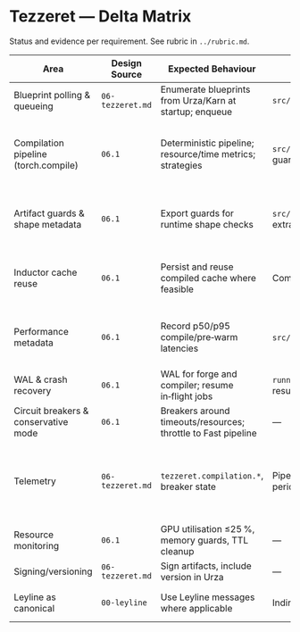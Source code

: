 # Tezzeret — Delta Matrix

Status and evidence per requirement. See rubric in `../rubric.md`.

| Area | Design Source | Expected Behaviour | Prototype Evidence | Status | Severity | Notes |
| --- | --- | --- | --- | --- | --- | --- |
| Blueprint polling & queueing | `06-tezzeret.md` | Enumerate blueprints from Urza/Karn at startup; enqueue | `src/esper/tezzeret/runner.py::TezzeretForge._discover_jobs()` | Implemented | Should‑have | Enumerates Karn; no periodic refresh. |
| Compilation pipeline (torch.compile) | `06.1` | Deterministic pipeline; resource/time metrics; strategies | `src/esper/tezzeret/compiler.py` (torch.compile + pre-warm + guards) | Implemented | Must‑have | Builds representative modules, runs torch.compile with guard spec + eager fallback. |
| Artifact guards & shape metadata | `06.1` | Export guards for runtime shape checks | `src/esper/tezzeret/compiler.py` guard spec persisted via Urza extras | Implemented | Must‑have | Guard digest derived from shape/dtype/stride metadata stored alongside artifacts. |
| Inductor cache reuse | `06.1` | Persist and reuse compiled cache where feasible | Compiler honours `TEZZERET_INDUCTOR_CACHE_DIR` | Partially Implemented | Should‑have | Cache dir configurable; lifecycle/TTL management still pending. |
| Performance metadata | `06.1` | Record p50/p95 compile/pre‑warm latencies | `src/esper/tezzeret/compiler.py` (compile/prewarm ms in extras) | Implemented | Should‑have | Compile and pre-warm timings stored in Urza alongside catalog updates. |
| WAL & crash recovery | `06.1` | WAL for forge and compiler; resume in‑flight jobs | `runner.py` WAL for pending; `compiler.py` WAL per job; tests resume | Partially Implemented | Must‑have | JSON WAL; no CRC/O_DSYNC; minimal.
| Circuit breakers & conservative mode | `06.1` | Breakers around timeouts/resources; throttle to Fast pipeline | — | Missing | Must‑have | Not implemented. |
| Telemetry | `06-tezzeret.md` | `tezzeret.compilation.*`, breaker state | Pipeline publishes `KernelCatalogUpdate` via Oona (demo); no periodic metrics | Partially Implemented | Should‑have | Catalog updates emitted when using `BlueprintPipeline`; no streaming counters/health yet. |
| Resource monitoring | `06.1` | GPU utilisation ≤25 %, memory guards, TTL cleanup | — | Missing | Should‑have | Not present. |
| Signing/versioning | `06-tezzeret.md` | Sign artifacts, include version in Urza | — | Missing | Nice‑to‑have | Not present. |
| Leyline as canonical | `00-leyline` | Use Leyline messages where applicable | Indirect; uses Karn (Leyline descriptors) | Implemented | Must‑have | Descriptor inputs align to Leyline via Karn. |
